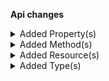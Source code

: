 **Api changes**

<details>
<summary>Added Property(s)</summary>

- added property `productsSearch` to type `SearchIndexingConfiguration`
- added property `mode` to type `ProjectChangeProductSearchIndexingEnabledAction`
</details>

<details>
<summary>Added Method(s)</summary>

- added method `apiRoot.withProjectKey().products().search().post()`
- added method `apiRoot.withProjectKey().products().search().head()`
</details>

<details>
<summary>Added Resource(s)</summary>

- added resource `/{projectKey}/products/search`
</details>

<details>
<summary>Added Type(s)</summary>

- added type `LockedFieldError`
- added type `GraphQLLockedFieldError`
- added type `ProductPagedSearchResponse`
- added type `ProductSearchErrorResponse`
- added type `ProductSearchMatchingVariantEntry`
- added type `ProductSearchMatchingVariants`
- added type `ProductSearchProjectionParams`
- added type `ProductSearchRequest`
- added type `ProductSearchResult`
- added type `ProductSearchFacetCountExpression`
- added type `ProductSearchFacetCountLevelEnum`
- added type `ProductSearchFacetCountValue`
- added type `ProductSearchFacetDistinctBucketSortBy`
- added type `ProductSearchFacetDistinctBucketSortExpression`
- added type `ProductSearchFacetDistinctExpression`
- added type `ProductSearchFacetDistinctValue`
- added type `ProductSearchFacetExpression`
- added type `ProductSearchFacetRangesExpression`
- added type `ProductSearchFacetRangesFacetRange`
- added type `ProductSearchFacetRangesValue`
- added type `ProductSearchFacetResult`
- added type `ProductSearchFacetResultBucket`
- added type `ProductSearchFacetResultBucketEntry`
- added type `ProductSearchFacetResultCount`
- added type `ProductSearchFacetScope`
- added type `ProductSearchFacetScopeEnum`
- added type `ProductSearchIndexingMode`
- added type `ProductSearchStatus`
- added type `SearchAndExpression`
- added type `SearchAnyValue`
- added type `SearchCompoundExpression`
- added type `SearchDateRangeExpression`
- added type `SearchDateRangeValue`
- added type `SearchDateTimeRangeExpression`
- added type `SearchDateTimeRangeValue`
- added type `SearchExactExpression`
- added type `SearchExistsExpression`
- added type `SearchExistsValue`
- added type `SearchFieldType`
- added type `SearchFilterExpression`
- added type `SearchFullTextExpression`
- added type `SearchFullTextPrefixExpression`
- added type `SearchFullTextPrefixValue`
- added type `SearchFullTextValue`
- added type `SearchLongRangeExpression`
- added type `SearchLongRangeValue`
- added type `SearchMatchType`
- added type `SearchMatchingVariant`
- added type `SearchNotExpression`
- added type `SearchNumberRangeExpression`
- added type `SearchNumberRangeValue`
- added type `SearchOrExpression`
- added type `SearchPrefixExpression`
- added type `SearchQuery`
- added type `SearchQueryExpression`
- added type `SearchQueryExpressionValue`
- added type `SearchSortMode`
- added type `SearchSortOrder`
- added type `SearchSorting`
- added type `SearchTimeRangeExpression`
- added type `SearchTimeRangeValue`
- added type `SearchWildCardExpression`
</details>

